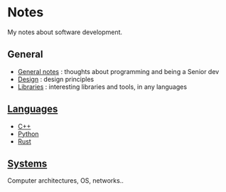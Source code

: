 # Notes
My notes about software development.

## General
* [General notes](General.md) : thoughts about programming and being a Senior dev
* [Design](Design.md) : design principles
* [Libraries](Libraries.md) : interesting libraries and tools, in any languages

## [Languages](https://github.com/3enoit3/notes/tree/master/Languages)
* [C++](https://github.com/3enoit3/notes/tree/master/Languages/Cpp)
* [Python](https://github.com/3enoit3/notes/tree/master/Languages/Python)
* [Rust](https://github.com/3enoit3/notes/tree/master/Languages/Rust)

## [Systems](https://github.com/3enoit3/notes/tree/master/Systems)
Computer architectures, OS, networks..
